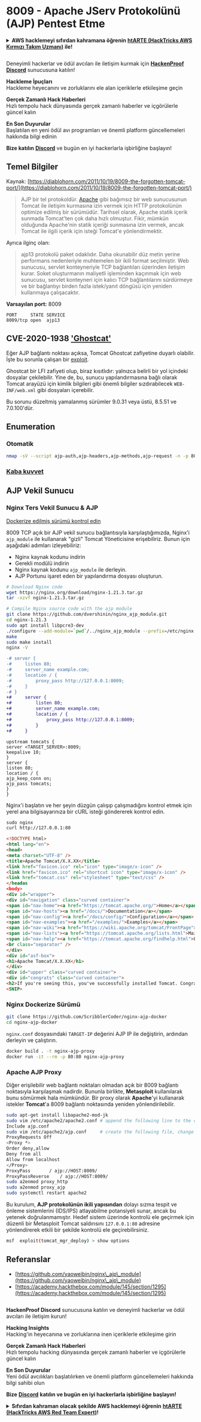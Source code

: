 # 8009 - Apache JServ Protokolünü (AJP) Pentest Etme

<details>

<summary><strong>AWS hacklemeyi sıfırdan kahramana öğrenin</strong> <a href="https://training.hacktricks.xyz/courses/arte"><strong>htARTE (HackTricks AWS Kırmızı Takım Uzmanı)</strong></a><strong> ile!</strong></summary>

HackTricks'ı desteklemenin diğer yolları:

* **Şirketinizi HackTricks'te reklamını görmek istiyorsanız** veya **HackTricks'i PDF olarak indirmek istiyorsanız** [**ABONELİK PLANLARINI**](https://github.com/sponsors/carlospolop) kontrol edin!
* [**Resmi PEASS & HackTricks ürünlerini**](https://peass.creator-spring.com) edinin
* [**PEASS Ailesi'ni**](https://opensea.io/collection/the-peass-family) keşfedin, özel [**NFT'lerimiz**](https://opensea.io/collection/the-peass-family) koleksiyonumuz
* **Bize katılın** 💬 [**Discord grubuna**](https://discord.gg/hRep4RUj7f) veya [**telegram grubuna**](https://t.me/peass) katılın veya bizi **Twitter** 🐦 [**@carlospolopm**](https://twitter.com/hacktricks\_live)** takip edin.**
* **Hacking püf noktalarınızı paylaşarak** [**HackTricks**](https://github.com/carlospolop/hacktricks) ve [**HackTricks Cloud**](https://github.com/carlospolop/hacktricks-cloud) github depolarına PR göndererek katkıda bulunun.

</details>

<figure><img src="../.gitbook/assets/image (380).png" alt=""><figcaption></figcaption></figure>

Deneyimli hackerlar ve ödül avcıları ile iletişim kurmak için [**HackenProof Discord**](https://discord.com/invite/N3FrSbmwdy) sunucusuna katılın!

**Hackleme İpuçları**\
Hackleme heyecanını ve zorluklarını ele alan içeriklerle etkileşime geçin

**Gerçek Zamanlı Hack Haberleri**\
Hızlı tempolu hack dünyasında gerçek zamanlı haberler ve içgörülerle güncel kalın

**En Son Duyurular**\
Başlatılan en yeni ödül avı programları ve önemli platform güncellemeleri hakkında bilgi edinin

**Bize katılın** [**Discord**](https://discord.com/invite/N3FrSbmwdy) ve bugün en iyi hackerlarla işbirliğine başlayın!

## Temel Bilgiler

Kaynak: [https://diablohorn.com/2011/10/19/8009-the-forgotten-tomcat-port/](https://diablohorn.com/2011/10/19/8009-the-forgotten-tomcat-port/)

> AJP bir tel protokoldür. [Apache](http://httpd.apache.org/) gibi bağımsız bir web sunucusunun Tomcat ile iletişim kurmasına izin vermek için HTTP protokolünün optimize edilmiş bir sürümüdür. Tarihsel olarak, Apache statik içerik sunmada Tomcat'ten çok daha hızlı olmuştur. Fikir, mümkün olduğunda Apache'nin statik içeriği sunmasına izin vermek, ancak Tomcat ile ilgili içerik için isteği Tomcat'e yönlendirmektir.

Ayrıca ilginç olan:

> ajp13 protokolü paket odaklıdır. Daha okunabilir düz metin yerine performans nedenleriyle muhtemelen bir ikili format seçilmiştir. Web sunucusu, servlet konteyneriyle TCP bağlantıları üzerinden iletişim kurar. Soket oluşturmanın maliyetli işleminden kaçınmak için web sunucusu, servlet konteyneri için kalıcı TCP bağlantılarını sürdürmeye ve bir bağlantıyı birden fazla istek/yanıt döngüsü için yeniden kullanmaya çalışacaktır.

**Varsayılan port:** 8009
```
PORT     STATE SERVICE
8009/tcp open  ajp13
```
## CVE-2020-1938 ['Ghostcat'](https://www.chaitin.cn/en/ghostcat)

Eğer AJP bağlantı noktası açıksa, Tomcat Ghostcat zafiyetine duyarlı olabilir. İşte bu sorunla çalışan bir [exploit](https://www.exploit-db.com/exploits/48143).

Ghostcat bir LFI zafiyeti olup, biraz kısıtlıdır: yalnızca belirli bir yol içindeki dosyalar çekilebilir. Yine de, bu, sunucu yapılandırmasına bağlı olarak Tomcat arayüzü için kimlik bilgileri gibi önemli bilgiler sızdırabilecek `WEB-INF/web.xml` gibi dosyaları içerebilir.

Bu sorunu düzeltmiş yamalanmış sürümler 9.0.31 veya üstü, 8.5.51 ve 7.0.100'dür.

## Enumeration

### Otomatik
```bash
nmap -sV --script ajp-auth,ajp-headers,ajp-methods,ajp-request -n -p 8009 <IP>
```
### [**Kaba kuvvet**](../generic-methodologies-and-resources/brute-force.md#ajp)

## AJP Vekil Sunucu

### Nginx Ters Vekil Sunucu & AJP

[Dockerize edilmiş sürümü kontrol edin](8009-pentesting-apache-jserv-protocol-ajp.md#Dockerized-version)

8009 TCP açık bir AJP vekil sunucu bağlantısıyla karşılaştığımızda, Nginx'i `ajp_module` ile kullanarak "gizli" Tomcat Yöneticisine erişebiliriz. Bunun için aşağıdaki adımları izleyebiliriz:

* Nginx kaynak kodunu indirin
* Gerekli modülü indirin
* Nginx kaynak kodunu `ajp_module` ile derleyin.
* AJP Portunu işaret eden bir yapılandırma dosyası oluşturun.
```bash
# Download Nginx code
wget https://nginx.org/download/nginx-1.21.3.tar.gz
tar -xzvf nginx-1.21.3.tar.gz

# Compile Nginx source code with the ajp module
git clone https://github.com/dvershinin/nginx_ajp_module.git
cd nginx-1.21.3
sudo apt install libpcre3-dev
./configure --add-module=`pwd`/../nginx_ajp_module --prefix=/etc/nginx --sbin-path=/usr/sbin/nginx --modules-path=/usr/lib/nginx/modules
make
sudo make install
nginx -V
```
```diff
-# server {
-#     listen 80;
-#     server_name example.com;
-#     location / {
-#         proxy_pass http://127.0.0.1:8009;
-#     }
-# }
+#     server {
+#         listen 80;
+#         server_name example.com;
+#         location / {
+#             proxy_pass http://127.0.0.1:8009;
+#         }
+#     }
```
```shell-session
upstream tomcats {
server <TARGET_SERVER>:8009;
keepalive 10;
}
server {
listen 80;
location / {
ajp_keep_conn on;
ajp_pass tomcats;
}
}
```
Nginx'i başlatın ve her şeyin düzgün çalışıp çalışmadığını kontrol etmek için yerel ana bilgisayarınıza bir cURL isteği göndererek kontrol edin.
```html
sudo nginx
curl http://127.0.0.1:80

<!DOCTYPE html>
<html lang="en">
<head>
<meta charset="UTF-8" />
<title>Apache Tomcat/X.X.XX</title>
<link href="favicon.ico" rel="icon" type="image/x-icon" />
<link href="favicon.ico" rel="shortcut icon" type="image/x-icon" />
<link href="tomcat.css" rel="stylesheet" type="text/css" />
</headas
<body>
<div id="wrapper">
<div id="navigation" class="curved container">
<span id="nav-home"><a href="https://tomcat.apache.org/">Home</a></span>
<span id="nav-hosts"><a href="/docs/">Documentation</a></span>
<span id="nav-config"><a href="/docs/config/">Configuration</a></span>
<span id="nav-examples"><a href="/examples/">Examples</a></span>
<span id="nav-wiki"><a href="https://wiki.apache.org/tomcat/FrontPage">Wiki</a></span>
<span id="nav-lists"><a href="https://tomcat.apache.org/lists.html">Mailing Lists</a></span>
<span id="nav-help"><a href="https://tomcat.apache.org/findhelp.html">Find Help</a></span>
<br class="separator" />
</div>
<div id="asf-box">
<h1>Apache Tomcat/X.X.XX</h1>
</div>
<div id="upper" class="curved container">
<div id="congrats" class="curved container">
<h2>If you're seeing this, you've successfully installed Tomcat. Congratulations!</h2>
<SNIP>
```
### Nginx Dockerize Sürümü
```bash
git clone https://github.com/ScribblerCoder/nginx-ajp-docker
cd nginx-ajp-docker
```
`nginx.conf` dosyasındaki `TARGET-IP` değerini AJP IP ile değiştirin, ardından derleyin ve çalıştırın.
```bash
docker build . -t nginx-ajp-proxy
docker run -it --rm -p 80:80 nginx-ajp-proxy
```
### Apache AJP Proxy

Diğer erişilebilir web bağlantı noktaları olmadan açık bir 8009 bağlantı noktasıyla karşılaşmak nadirdir. Bununla birlikte, **Metasploit** kullanılarak bunu sömürmek hala mümkündür. Bir proxy olarak **Apache**'yi kullanarak istekler **Tomcat**'a 8009 bağlantı noktasında yeniden yönlendirilebilir.
```bash
sudo apt-get install libapache2-mod-jk
sudo vim /etc/apache2/apache2.conf # append the following line to the config
Include ajp.conf
sudo vim /etc/apache2/ajp.conf     # create the following file, change HOST to the target address
ProxyRequests Off
<Proxy *>
Order deny,allow
Deny from all
Allow from localhost
</Proxy>
ProxyPass       / ajp://HOST:8009/
ProxyPassReverse    / ajp://HOST:8009/
sudo a2enmod proxy_http
sudo a2enmod proxy_ajp
sudo systemctl restart apache2
```
Bu kurulum, **AJP protokolünün ikili yapısından** dolayı sızma tespit ve önleme sistemlerini (IDS/IPS) atlayabilme potansiyeli sunar, ancak bu yetenek doğrulanmamıştır. Hedef sistem üzerinde kontrolü ele geçirmek için düzenli bir Metasploit Tomcat saldırısını `127.0.0.1:80` adresine yönlendirerek etkili bir şekilde kontrolü ele geçirebilirsiniz.
```bash
msf  exploit(tomcat_mgr_deploy) > show options
```
## Referanslar

* [https://github.com/yaoweibin/nginx\_ajp\_module](https://github.com/yaoweibin/nginx\_ajp\_module)
* [https://academy.hackthebox.com/module/145/section/1295](https://academy.hackthebox.com/module/145/section/1295)

<figure><img src="../.gitbook/assets/image (380).png" alt=""><figcaption></figcaption></figure>

**HackenProof Discord** sunucusuna katılın ve deneyimli hackerlar ve ödül avcıları ile iletişim kurun!

**Hacking Insights**\
Hacking'in heyecanına ve zorluklarına inen içeriklerle etkileşime girin

**Gerçek Zamanlı Hack Haberleri**\
Hızlı tempolu hacking dünyasında gerçek zamanlı haberler ve içgörülerle güncel kalın

**En Son Duyurular**\
Yeni ödül avcılıkları başlatılırken ve önemli platform güncellemeleri hakkında bilgi sahibi olun

**Bize** [**Discord**](https://discord.com/invite/N3FrSbmwdy) **katılın ve bugün en iyi hackerlarla işbirliğine başlayın!**

<details>

<summary><strong>Sıfırdan kahraman olacak şekilde AWS hacklemeyi öğrenin</strong> <a href="https://training.hacktricks.xyz/courses/arte"><strong>htARTE (HackTricks AWS Red Team Expert)</strong></a><strong>!</strong></summary>

HackTricks'ı desteklemenin diğer yolları:

* **Şirketinizi HackTricks'te reklamınızı görmek istiyorsanız** veya **HackTricks'i PDF olarak indirmek istiyorsanız** [**ABONELİK PLANLARI**](https://github.com/sponsors/carlospolop)'na göz atın!
* [**Resmi PEASS & HackTricks ürünlerini**](https://peass.creator-spring.com) edinin
* [**The PEASS Family'yi**](https://opensea.io/collection/the-peass-family) keşfedin, özel [**NFT'lerimiz**](https://opensea.io/collection/the-peass-family) koleksiyonumuz
* **💬 [**Discord grubuna**](https://discord.gg/hRep4RUj7f) veya [**telegram grubuna**](https://t.me/peass) katılın veya bizi Twitter'da** 🐦 [**@carlospolopm**](https://twitter.com/hacktricks\_live)** takip edin.**
* **Hacking hilelerinizi paylaşarak PR'lar göndererek** [**HackTricks**](https://github.com/carlospolop/hacktricks) **ve [**HackTricks Cloud**](https://github.com/carlospolop/hacktricks-cloud) github depolarına katkıda bulunun.**

</details>
